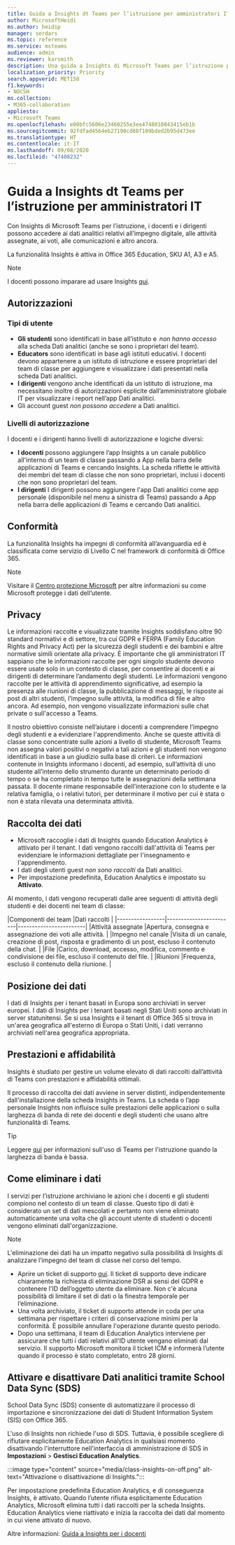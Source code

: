 ```yaml
---
title: Guida a Insights dt Teams per l’istruzione per amministratori IT
author: MicrosoftHeidi
ms.author: heidip
manager: serdars
ms.topic: reference
ms.service: msteams
audience: admin
ms.reviewer: karsmith
description: Una guida a Insights di Microsoft Teams per l’istruzione per amministratori IT.
localization_priority: Priority
search.appverid: MET150
f1.keywords:
- NOCSH
ms.collection:
- M365-collaboration
appliesto:
- Microsoft Teams
ms.openlocfilehash: e00bfc5606e23460255e3ee4748010843415eb1b
ms.sourcegitcommit: 92fdfad4564eb27190cd88f109bded2b95d473ee
ms.translationtype: HT
ms.contentlocale: it-IT
ms.lasthandoff: 09/08/2020
ms.locfileid: "47408232"
---
```

# <a name="it-admin-guide-to-insights-in-teams-for-education"></a>Guida a Insights dt Teams per l’istruzione per amministratori IT

Con Insights di Microsoft Teams per l’istruzione, i docenti e i dirigenti possono accedere ai dati analitici relativi all’impegno digitale, alle attività assegnate, ai voti, alle comunicazioni e altro ancora.

La funzionalità Insights è attiva in Office 365 Education, SKU A1, A3 e A5.

> [!NOTE]
> I docenti possono imparare ad usare Insights [qui](https://support.microsoft.com/article/27b56255-90c0-47aa-bac3-1c9f50157181).

## <a name="permissions"></a>Autorizzazioni

### <a name="user-types"></a>Tipi di utente
- **Gli studenti** sono identificati in base all’istituto e  _non hanno accesso_ alla scheda Dati analitici (anche se sono i proprietari del team). 
- **Educators** sono identificati in base agli istituti educativi. I docenti devono appartenere a un istituto di istruzione e essere proprietari del team di classe per aggiungere e visualizzare i dati presentati nella scheda Dati analitici. 
- **I dirigenti** vengono anche identificati da un istituto di istruzione, ma necessitano inoltre di autorizzazioni esplicite dall’amministratore globale IT per visualizzare i report nell’app Dati analitici.
- Gli account guest _non possono accedere_ a Dati analitici.

### <a name="permission-levels"></a>Livelli di autorizzazione
I docenti e i dirigenti hanno livelli di autorizzazione e logiche diversi:
- **I docenti** possono aggiungere l’app Insights a un canale pubblico all'interno di un team di classe passando a App nella barra delle applicazioni di Teams e cercando Insights. La scheda riflette le attività dei membri del team di classe che non sono proprietari, inclusi i docenti che non sono proprietari del team. 
- **I dirigenti** I dirigenti possono aggiungere l'app Dati analitici come app personale (disponibile nel menu a sinistra di Teams) passando a App nella barra delle applicazioni di Teams e cercando Dati analitici. 

## <a name="compliance"></a>Conformità

La funzionalità Insights ha impegni di conformità all’avanguardia ed è classificata come servizio di Livello C nel framework di conformità di Office 365.

> [!NOTE]
> Visitare il [Centro protezione Microsoft](https://www.microsoft.com/trust-center) per altre informazioni su come Microsoft protegge i dati dell’utente.

## <a name="privacy"></a>Privacy

Le informazioni raccolte e visualizzate tramite Insights soddisfano oltre 90 standard normativi e di settore, tra cui GDPR e FERPA (Family Education Rights and Privacy Act) per la sicurezza degli studenti e dei bambini e altre normative simili orientate alla privacy. È importante che gli amministratori IT sappiano che le informazioni raccolte per ogni singolo studente devono essere usate solo in un contesto di classe, per consentire ai docenti e ai dirigenti di determinare l’andamento degli studenti. Le informazioni vengono raccolte per le attività di apprendimento significative, ad esempio la presenza alle riunioni di classe, la pubblicazione di messaggi, le risposte ai post di altri studenti, l’impegno sulle attività, la modifica di file e altro ancora. Ad esempio, non vengono visualizzate informazioni sulle chat private o sull'accesso a Teams.

Il nostro obiettivo consiste nell’aiutare i docenti a comprendere l’impegno degli studenti e a evidenziare l'apprendimento. Anche se queste attività di classe sono concentrate sulle azioni a livello di studente, Microsoft Teams non assegna valori positivi o negativi a tali azioni e gli studenti non vengono identificati in base a un giudizio sulla base di criteri. Le informazioni contenute in Insights informano i docenti, ad esempio, sull’attività di uno studente all’interno dello strumento durante un determinato periodo di tempo o se ha completato in tempo tutte le assegnazioni della settimana passata. Il docente rimane responsabile dell’interazione con lo studente e la relativa famiglia, o i relativi tutori, per determinare il motivo per cui è stata o non è stata rilevata una determinata attività.

## <a name="data-collection"></a>Raccolta dei dati

- Microsoft raccoglie i dati di Insights quando Education Analytics è attivato per il tenant. I dati vengono raccolti dall'attività di Teams per evidenziare le informazioni dettagliate per l'insegnamento e l'apprendimento.
- I dati degli utenti guest _non sono raccolti_ da Dati analitici.
- Per impostazione predefinita, Education Analytics è impostato su **Attivato**.

Al momento, i dati vengono recuperati dalle aree seguenti di attività degli studenti e dei docenti nei team di classe:

|Componenti dei team  |Dati raccolti  |
|-----------------|------------------------|------------------------|
|Attività assegnate |Apertura, consegna e assegnazione dei voti alle attività. |
|Impegno nel canale |Visita di un canale, creazione di post, risposta e gradimento di un post, escluso il contenuto della chat. |
|File |Carico, download, accesso, modifica, commento e condivisione dei file, escluso il contenuto del file. |
|Riunioni |Frequenza, escluso il contenuto della riunione. |

## <a name="data-location"></a>Posizione dei dati

I dati di Insights per i tenant basati in Europa sono archiviati in server europei. I dati di Insights per i tenant basati negli Stati Uniti sono archiviati in server statunitensi. Se si usa Insights e il tenant di Office 365 si trova in un'area geografica all'esterno di Europa o Stati Uniti, i dati verranno archiviati nell'area geografica appropriata.

## <a name="performance-and-reliability"></a>Prestazioni e affidabilità

Insights è studiato per gestire un volume elevato di dati raccolti dall’attività di Teams con prestazioni e affidabilità ottimali.

Il processo di raccolta dei dati avviene in server distinti, indipendentemente dall'installazione della scheda Insights in Teams. La scheda o l’app personale Insights non influisce sulle prestazioni delle applicazioni o sulla larghezza di banda di rete dei docenti e degli studenti che usano altre funzionalità di Teams.

> [!TIP]
> Leggere [qui](edu-remote-low-bandwidth.md) per informazioni sull'uso di Teams per l'istruzione quando la larghezza di banda è bassa.

## <a name="how-to-delete-your-data"></a>Come eliminare i dati

I servizi per l’istruzione archiviano le azioni che i docenti e gli studenti compiono nel contesto di un team di classe. Questo tipo di dati è considerato un set di dati mescolati e pertanto non viene eliminato automaticamente una volta che gli account utente di studenti o docenti vengono eliminati dall'organizzazione.

> [!NOTE]
> L'eliminazione dei dati ha un impatto negativo sulla possibilità di Insights di analizzare l’impegno del team di classe nel corso del tempo.

- Aprire un ticket di supporto [qui](https://edusupport.microsoft.com/support). Il ticket di supporto deve indicare chiaramente la richiesta di eliminazione DSR ai sensi del GDPR e contenere l'ID dell’oggetto utente da eliminare. Non c'è alcuna possibilità di limitare il set di dati o la finestra temporale per l’eliminazione.
- Una volta archiviato, il ticket di supporto attende in coda per una settimana per rispettare i criteri di conservazione minimi per la conformità. È possibile annullare l'operazione durante questo periodo.
- Dopo una settimana, il team di Education Analytics interviene per assicurare che tutti i dati relativi all'ID utente vengano eliminati dal servizio. Il supporto Microsoft monitora il ticket ICM e informerà l’utente quando il processo è stato completato, entro 28 giorni.

## <a name="turn-insights-off-and-on-using-school-data-sync-sds"></a>Attivare e disattivare Dati analitici tramite School Data Sync (SDS)

School Data Sync (SDS) consente di automatizzare il processo di importazione e sincronizzazione dei dati di Student Information System (SIS) con Office 365.

L'uso di Insights non richiede l'uso di SDS. Tuttavia, è possibile scegliere di rifiutare esplicitamente Education Analytics in qualsiasi momento disattivando l'interruttore nell'interfaccia di amministrazione di SDS in **Impostazioni** > **Gestisci Education Analytics**.

:::image type="content" source="media/class-insights-on-off.png" alt-text="Attivazione o disattivazione di Insights.":::

Per impostazione predefinita Education Analytics, e di conseguenza Insights, è attivato. Quando l’utente rifiuta esplicitamente Education Analytics, Microsoft elimina tutti i dati raccolti per la scheda Insights. Education Analytics viene riattivato e inizia la raccolta dei dati dal momento in cui viene attivato di nuovo.

Altre informazioni: [Guida a Insights per i docenti](https://support.microsoft.com/it-IT/office/educator-s-guide-to-insights-in-microsoft-teams-27b56255-90c0-47aa-bac3-1c9f50157181)
